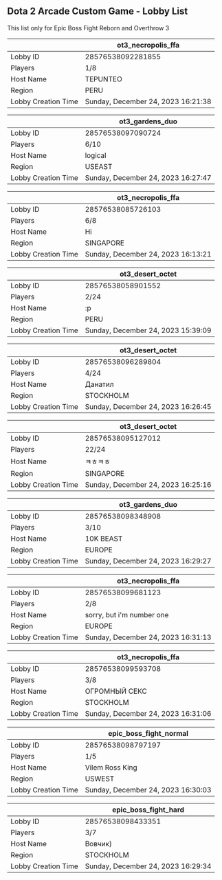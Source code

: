 ## Dota 2 Arcade Custom Game - Lobby List

This list only for Epic Boss Fight Reborn and Overthrow 3

|  | ot3_necropolis_ffa |
| ------ | ------ |
| Lobby ID | 28576538092281855 |
| Players | 1/8 |
| Host Name | TEPUNTEO |
| Region | PERU |
| Lobby Creation Time | Sunday, December 24, 2023 16:21:38 |


|  | ot3_gardens_duo |
| ------ | ------ |
| Lobby ID | 28576538097090724 |
| Players | 6/10 |
| Host Name | logical |
| Region | USEAST |
| Lobby Creation Time | Sunday, December 24, 2023 16:27:47 |


|  | ot3_necropolis_ffa |
| ------ | ------ |
| Lobby ID | 28576538085726103 |
| Players | 6/8 |
| Host Name | Hi |
| Region | SINGAPORE |
| Lobby Creation Time | Sunday, December 24, 2023 16:13:21 |


|  | ot3_desert_octet |
| ------ | ------ |
| Lobby ID | 28576538058901552 |
| Players | 2/24 |
| Host Name | :p |
| Region | PERU |
| Lobby Creation Time | Sunday, December 24, 2023 15:39:09 |


|  | ot3_desert_octet |
| ------ | ------ |
| Lobby ID | 28576538096289804 |
| Players | 4/24 |
| Host Name | Данатил |
| Region | STOCKHOLM |
| Lobby Creation Time | Sunday, December 24, 2023 16:26:45 |


|  | ot3_desert_octet |
| ------ | ------ |
| Lobby ID | 28576538095127012 |
| Players | 22/24 |
| Host Name | ㅋㅎㅋㅎ |
| Region | SINGAPORE |
| Lobby Creation Time | Sunday, December 24, 2023 16:25:16 |


|  | ot3_gardens_duo |
| ------ | ------ |
| Lobby ID | 28576538098348908 |
| Players | 3/10 |
| Host Name | 10K BEAST |
| Region | EUROPE |
| Lobby Creation Time | Sunday, December 24, 2023 16:29:27 |


|  | ot3_necropolis_ffa |
| ------ | ------ |
| Lobby ID | 28576538099681123 |
| Players | 2/8 |
| Host Name | sorry, but i'm number one |
| Region | EUROPE |
| Lobby Creation Time | Sunday, December 24, 2023 16:31:13 |


|  | ot3_necropolis_ffa |
| ------ | ------ |
| Lobby ID | 28576538099593708 |
| Players | 3/8 |
| Host Name | ОГРОМНЫЙ СЕКС |
| Region | STOCKHOLM |
| Lobby Creation Time | Sunday, December 24, 2023 16:31:06 |


|  | epic_boss_fight_normal |
| ------ | ------ |
| Lobby ID | 28576538098797197 |
| Players | 1/5 |
| Host Name | Vilem Ross King |
| Region | USWEST |
| Lobby Creation Time | Sunday, December 24, 2023 16:30:03 |


|  | epic_boss_fight_hard |
| ------ | ------ |
| Lobby ID | 28576538098433351 |
| Players | 3/7 |
| Host Name | Вовчик) |
| Region | STOCKHOLM |
| Lobby Creation Time | Sunday, December 24, 2023 16:29:34 |


